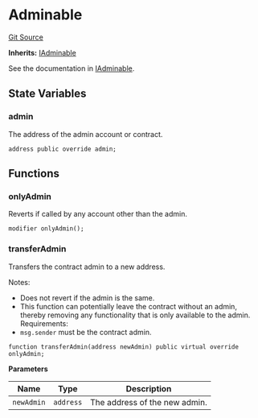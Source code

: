 # Adminable

[Git Source](https://github.com/sablier-labs/flow/blob/b01cc2daf6493ae792a858d6179facc6250403e2/src/abstracts/Adminable.sol)

**Inherits:** [IAdminable](/docs/reference/flow/contracts/interfaces/interface.IAdminable.md)

See the documentation in [IAdminable](/docs/reference/flow/contracts/interfaces/interface.IAdminable.md).

## State Variables

### admin

The address of the admin account or contract.

```solidity
address public override admin;
```

## Functions

### onlyAdmin

Reverts if called by any account other than the admin.

```solidity
modifier onlyAdmin();
```

### transferAdmin

Transfers the contract admin to a new address.

Notes:

- Does not revert if the admin is the same.
- This function can potentially leave the contract without an admin, thereby removing any functionality that is only
  available to the admin. Requirements:
- `msg.sender` must be the contract admin.

```solidity
function transferAdmin(address newAdmin) public virtual override onlyAdmin;
```

**Parameters**

| Name       | Type      | Description                   |
| ---------- | --------- | ----------------------------- |
| `newAdmin` | `address` | The address of the new admin. |
